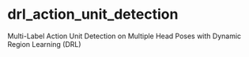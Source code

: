 # drl_action_unit_detection
Multi-Label Action Unit Detection on Multiple Head Poses with Dynamic Region Learning (DRL)
